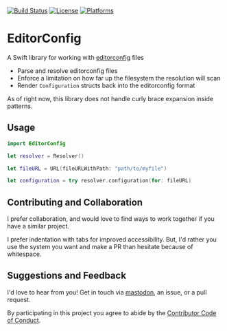 [![Build Status][build status badge]][build status]
[![License][license badge]][license]
[![Platforms][platforms badge]][platforms]

# EditorConfig
A Swift library for working with [editorconfig][editorconfig] files

- Parse and resolve editorconfig files
- Enforce a limitation on how far up the filesystem the resolution will scan
- Render `Configuration` structs back into the editorconfig format

As of right now, this library does not handle curly brace expansion inside patterns.

## Usage

```swift
import EditorConfig

let resolver = Resolver()

let fileURL = URL(fileURLWithPath: "path/to/myfile")

let configuration = try resolver.configuration(for: fileURL)
```

## Contributing and Collaboration

I prefer collaboration, and would love to find ways to work together if you have a similar project.

I prefer indentation with tabs for improved accessibility. But, I'd rather you use the system you want and make a PR than hesitate because of whitespace.

## Suggestions and Feedback

I'd love to hear from you! Get in touch via [mastodon](https://mastodon.social/@mattiem), an issue, or a pull request.

By participating in this project you agree to abide by the [Contributor Code of Conduct](CODE_OF_CONDUCT.md).

[editorconfig]: https://editorconfig.org
[build status]: https://github.com/ChimeHQ/EditorConfig/actions
[build status badge]: https://github.com/ChimeHQ/EditorConfig/workflows/CI/badge.svg
[license]: https://opensource.org/licenses/BSD-3-Clause
[license badge]: https://img.shields.io/github/license/ChimeHQ/EditorConfig
[platforms]: https://swiftpackageindex.com/ChimeHQ/EditorConfig
[platforms badge]: https://img.shields.io/endpoint?url=https%3A%2F%2Fswiftpackageindex.com%2Fapi%2Fpackages%2FChimeHQ%2FEditorConfig%2Fbadge%3Ftype%3Dplatforms
